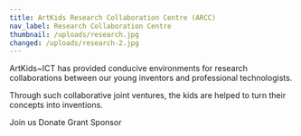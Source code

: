 ```yaml
---
title: ArtKids Research Collaboration Centre (ARCC)
nav_label: Research Collaboration Centre
thumbnail: /uploads/research.jpg
changed: /uploads/research-2.jpg
---
```

ArtKids~ICT has provided conducive environments for research collaborations between our young inventors and professional technologists. 

Through such collaborative joint ventures, the kids are helped to turn their concepts into inventions. 

Join us
Donate
Grant
Sponsor
